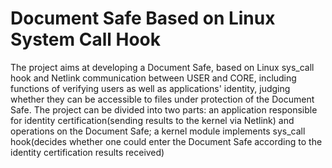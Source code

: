 # Document Safe Based on Linux System Call Hook
The project aims at developing a Document Safe, based on Linux sys_call hook and Netlink communication between USER and CORE, including functions of verifying users as well as applications' identity, judging whether they can be accessible to files under protection of the Document Safe.
The project can be divided into two parts: an application responsible for identity certification(sending results to the kernel via Netlink) and operations on the Document Safe; a kernel module implements sys_call hook(decides whether one could enter the Document Safe according to the identity certification results received)